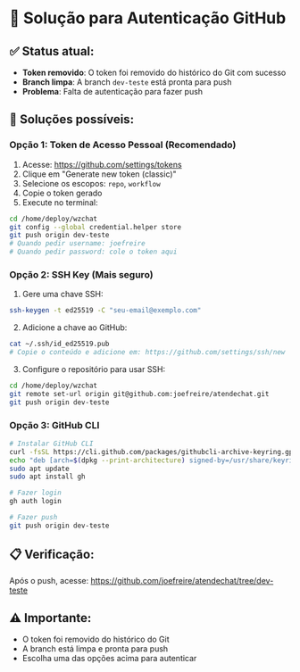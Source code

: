 # 🔐 Solução para Autenticação GitHub

## ✅ Status atual:
- **Token removido**: O token foi removido do histórico do Git com sucesso
- **Branch limpa**: A branch `dev-teste` está pronta para push
- **Problema**: Falta de autenticação para fazer push

## 🚀 Soluções possíveis:

### Opção 1: Token de Acesso Pessoal (Recomendado)
1. Acesse: https://github.com/settings/tokens
2. Clique em "Generate new token (classic)"
3. Selecione os escopos: `repo`, `workflow`
4. Copie o token gerado
5. Execute no terminal:
```bash
cd /home/deploy/wzchat
git config --global credential.helper store
git push origin dev-teste
# Quando pedir username: joefreire
# Quando pedir password: cole o token aqui
```

### Opção 2: SSH Key (Mais seguro)
1. Gere uma chave SSH:
```bash
ssh-keygen -t ed25519 -C "seu-email@exemplo.com"
```
2. Adicione a chave ao GitHub:
```bash
cat ~/.ssh/id_ed25519.pub
# Copie o conteúdo e adicione em: https://github.com/settings/ssh/new
```
3. Configure o repositório para usar SSH:
```bash
cd /home/deploy/wzchat
git remote set-url origin git@github.com:joefreire/atendechat.git
git push origin dev-teste
```

### Opção 3: GitHub CLI
```bash
# Instalar GitHub CLI
curl -fsSL https://cli.github.com/packages/githubcli-archive-keyring.gpg | sudo dd of=/usr/share/keyrings/githubcli-archive-keyring.gpg
echo "deb [arch=$(dpkg --print-architecture) signed-by=/usr/share/keyrings/githubcli-archive-keyring.gpg] https://cli.github.com/packages stable main" | sudo tee /etc/apt/sources.list.d/github-cli.list > /dev/null
sudo apt update
sudo apt install gh

# Fazer login
gh auth login

# Fazer push
git push origin dev-teste
```

## 📋 Verificação:
Após o push, acesse: https://github.com/joefreire/atendechat/tree/dev-teste

## ⚠️ Importante:
- O token foi removido do histórico do Git
- A branch está limpa e pronta para push
- Escolha uma das opções acima para autenticar
